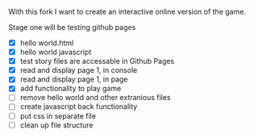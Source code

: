 With this fork I want to create an interactive online version of the game.

Stage one will be testing github pages
* [x]  hello world.html
* [x]  hello world javascript
* [x]  test story files are accessable in Github Pages
* [x]  read and display page 1, in console
* [x]  read and display page 1, in page
* [x]  add functionality to play game
* [ ]  remove hello world and other extranious files
* [ ]  create javascript back functionality
* [ ]  put css in separate file
* [ ]  clean up file structure
